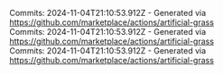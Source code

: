 Commits: 2024-11-04T21:10:53.912Z - Generated via https://github.com/marketplace/actions/artificial-grass
<br>
Commits: 2024-11-04T21:10:53.912Z - Generated via https://github.com/marketplace/actions/artificial-grass
<br>
Commits: 2024-11-04T21:10:53.912Z - Generated via https://github.com/marketplace/actions/artificial-grass
<br>
